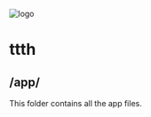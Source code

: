![logo](https://raw.githubusercontent.com/yafp/ttth/master/.github/images/logo/128x128.png)

# ttth

## /app/

This folder contains all the app files.
